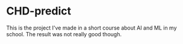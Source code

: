# CHD-predict

This is the project I've made in a short course about AI and ML in my school. The result was not really good though.
